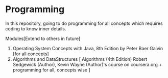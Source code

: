 Programming
===========

   In this repository, going to do programming for all concepts which requires coding to know inner details.

Modules[Extend to others in future]
1. Operating System Concepts with Java, 8th Edition by Peter Baer Galvin [for all concepts]
2. Algorithms and DataStructures [ Algorithms (4th Edition) Robert Sedgewick (Author), Kevin Wayne (Author)'s course 
   on coursera.org + programming for all, concepts wise ]

